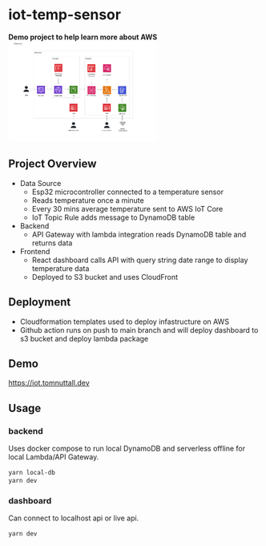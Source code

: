 # iot-temp-sensor

**Demo project to help learn more about AWS**
<img
  src='./docs/aws_architecture-diagram.svg'
  raw=true
  alt='AWS Architecture Diagram'
  height="200px"
  width="auto"
/>

## Project Overview

- Data Source
  - Esp32 microcontroller connected to a temperature sensor
  - Reads temperature once a minute
  - Every 30 mins average temperature sent to AWS IoT Core
  - IoT Topic Rule adds message to DynamoDB table
- Backend
  - API Gateway with lambda integration reads DynamoDB table and returns data
- Frontend
  - React dashboard calls API with query string date range to display temperature data
  - Deployed to S3 bucket and uses CloudFront

## Deployment

- Cloudformation templates used to deploy infastructure on AWS
- Github action runs on push to main branch and will deploy dashboard to s3 bucket and deploy lambda package

## Demo

https://iot.tomnuttall.dev

## Usage

### backend

Uses docker compose to run local DynamoDB and serverless offline for local Lambda/API Gateway.

```shell
yarn local-db
yarn dev
```

### dashboard

Can connect to localhost api or live api.

```shell
yarn dev
```
